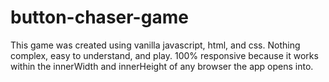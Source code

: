 # button-chaser-game
This game was created using vanilla javascript, html, and css. Nothing complex, easy to understand, and play. 100% responsive because it works within the innerWidth and innerHeight of any browser the app opens into.
